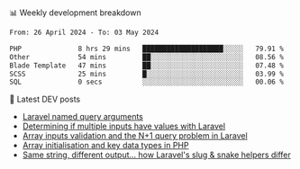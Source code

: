 📊 Weekly development breakdown
<!--START_SECTION:waka-->

```txt
From: 26 April 2024 - To: 03 May 2024

PHP              8 hrs 29 mins   ████████████████████░░░░░   79.91 %
Other            54 mins         ██░░░░░░░░░░░░░░░░░░░░░░░   08.56 %
Blade Template   47 mins         ██░░░░░░░░░░░░░░░░░░░░░░░   07.48 %
SCSS             25 mins         █░░░░░░░░░░░░░░░░░░░░░░░░   03.99 %
SQL              0 secs          ░░░░░░░░░░░░░░░░░░░░░░░░░   00.06 %
```

<!--END_SECTION:waka-->

📕 Latest DEV posts
<!-- BLOG-POST-LIST:START -->
- [Laravel named query arguments](https://dev.to/michaelvickersuk/laravel-named-query-arguments-28kd)
- [Determining if multiple inputs have values with Laravel](https://dev.to/michaelvickersuk/determining-if-multiple-inputs-have-values-with-laravel-km6)
- [Array inputs validation and the N+1 query problem in Laravel](https://dev.to/michaelvickersuk/array-inputs-validation-and-the-n1-query-problem-in-laravel-2agb)
- [Array initialisation and key data types in PHP](https://dev.to/michaelvickersuk/array-initialisation-and-key-data-types-in-php-1e5b)
- [Same string, different output... how Laravel&#39;s slug &amp; snake helpers differ](https://dev.to/michaelvickersuk/same-string-different-output-how-laravels-slug-snake-helpers-differ-1ccj)
<!-- BLOG-POST-LIST:END -->

